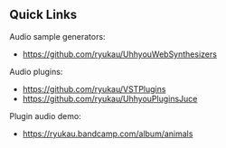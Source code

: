## Quick Links
Audio sample generators:

- https://github.com/ryukau/UhhyouWebSynthesizers

Audio plugins:

- https://github.com/ryukau/VSTPlugins
- https://github.com/ryukau/UhhyouPluginsJuce

Plugin audio demo:

- https://ryukau.bandcamp.com/album/animals
